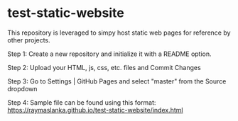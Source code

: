 # test-static-website

This repository is leveraged to simpy host static web pages for reference by other projects. 

Step 1: Create a new repository and initialize it with a README option.

Step 2: Upload your HTML, js, css, etc. files and Commit Changes

Step 3: Go to Settings | GitHub Pages and select "master" from the Source dropdown

Step 4: Sample file can be found using this format: https://raymaslanka.github.io/test-static-website/index.html
